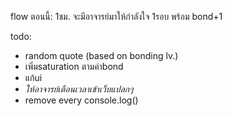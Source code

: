 flow ตอนนี้:
 1ชม. จะมีอาจารย์มาให้กำลังใจ 1รอบ พร้อม bond+1

todo:
- random quote (based on bonding lv.)
- เพิ่มsaturation ตามค่าbond
- แก้ui
- *ให้อาจารย์เตือนเวลาเข้าเว็บแปลกๆ*
- remove every console.log()

